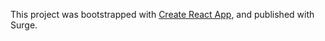 This project was bootstrapped with [Create React App](https://github.com/facebookincubator/create-react-app), and published with Surge.

